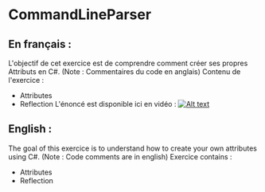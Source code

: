 # CommandLineParser
## En français :
L'objectif de cet exercice est de comprendre comment créer ses propres Attributs en C#. (Note : Commentaires du code en anglais)
Contenu de l'exercice :
- Attributes
- Reflection
L'énoncé est disponible ici en vidéo : 
[![Alt text](https://img.youtube.com/vi/Yb6F2aoqRVM/0.jpg)](https://youtu.be/Yb6F2aoqRVM)

## English : 
The goal of this exercice is to understand how to create your own attributes using C#. (Note : Code comments are in english)
Exercice contains :
- Attributes
- Reflection

